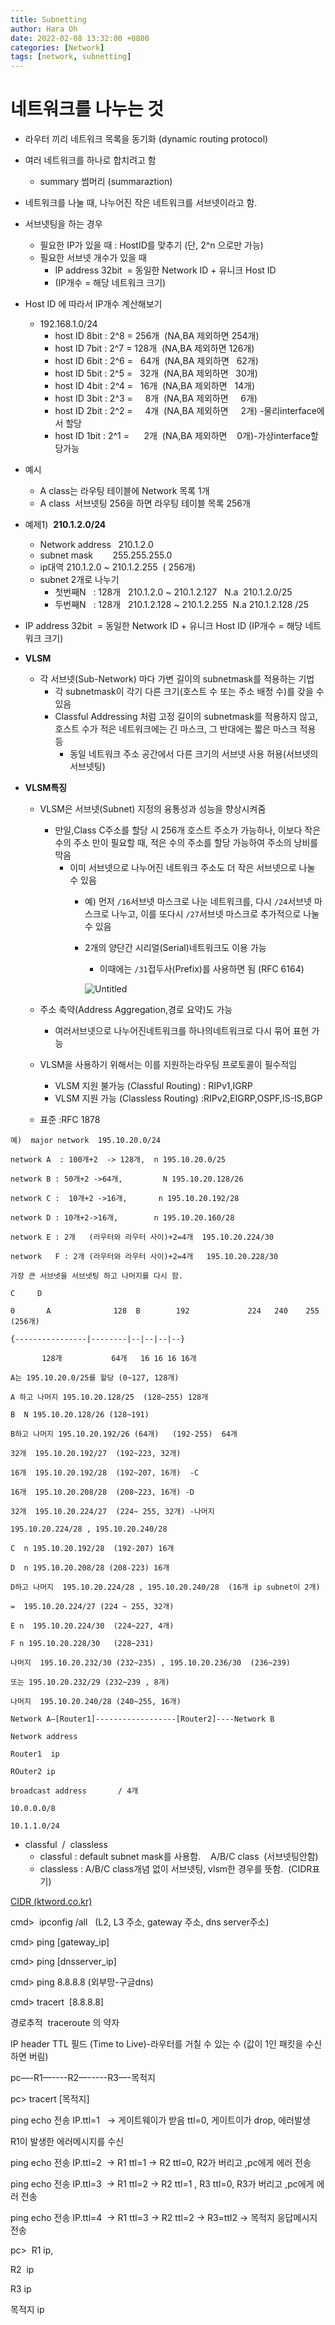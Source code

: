 ```yaml
---
title: Subnetting
author: Hara Oh
date: 2022-02-08 13:32:00 +0800
categories: [Network]
tags: [network, subnetting]
---
```

# 네트워크를 나누는 것

- 라우터 끼리 네트워크 목록을 동기화 (dynamic routing protocol)
- 여러 네트워크를 하나로 합치려고 함
    - summary 썸머리 (summaraztion)
- 네트워크를 나눌 때, 나누어진 작은 네트워크를 서브넷이라고 함.
- 서브넷팅을 하는 경우
    - 필요한 IP가 있을 때 : HostID를 맞추기 (단, 2^n 으로만 가능)
    - 필요한 서브넷 개수가 있을 때
        - IP address 32bit  = 동일한 Network ID + 유니크 Host ID
        - (IP개수 = 해당 네트워크 크기)
- Host ID 에 따라서 IP개수 계산해보기
    - 192.168.1.0/24
        - host ID 8bit : 2^8 = 256개  (NA,BA 제외하면 254개)
        - host ID 7bit : 2^7 = 128개  (NA,BA 제외하면 126개)
        - host ID 6bit : 2^6 =   64개  (NA,BA 제외하면   62개)
        - host ID 5bit : 2^5 =   32개  (NA,BA 제외하면   30개)
        - host ID 4bit : 2^4 =   16개  (NA,BA 제외하면   14개)
        - host ID 3bit : 2^3 =     8개  (NA,BA 제외하면     6개)
        - host ID 2bit : 2^2 =     4개  (NA,BA 제외하면     2개) -물리interface에서 할당
        - host ID 1bit : 2^1 =      2개  (NA,BA 제외하면    0개)-가상interface할당가능
- 예시
    - A class는 라우팅 테이블에 Network 목록 1개
    - A class  서브넷팅 256을 하면 라우팅 테이블 목록 256개
- 예제1)  **210.1.2.0/24**
    - Network address   210.1.2.0
    - subnet mask        255.255.255.0
    - ip대역 	210.1.2.0 ~ 210.1.2.255  ( 256개)
    - subnet 2개로 나누기
        - 첫번째N   : 128개   210.1.2.0 ~ 210.1.2.127   N.a  210.1.2.0/25
        - 두번째N   : 128개   210.1.2.128 ~ 210.1.2.255  N.a 210.1.2.128 /25
    
- IP address 32bit  = 동일한 Network ID + 유니크 Host ID (IP개수 = 해당 네트워크 크기)

- **VLSM**
    - 각 서브넷(Sub-Network) 마다 가변 길이의 subnetmask를 적용하는 기법
        - 각 subnetmask이 각기 다른 크기(호스트 수 또는 주소 배정 수)를 갖을 수 있음
        - Classful Addressing 처럼 고정 길이의 subnetmask를 적용하지 않고, 호스트 수가 적은 네트워크에는 긴 마스크, 그 반대에는 짧은 마스크 적용 등
            - 동일 네트워크 주소 공간에서 다른 크기의 서브넷 사용 허용(서브넷의 서브넷팅)
- **VLSM특징**
    - VLSM은 서브넷(Subnet) 지정의 융통성과 성능을 향상시켜줌
        - 만일,Class C주소를 할당 시 256개 호스트 주소가 가능하나, 이보다 작은 수의 주소 만이 필요할 때, 적은 수의 주소를 할당 가능하여 주소의 낭비를 막음
            - 이미 서브넷으로 나누어진 네트워크 주소도 더 작은 서브넷으로 나눌 수 있음
                - 예) 먼저 `/16`서브넷 마스크로 나눈 네트워크를, 다시 `/24`서브넷 마스크로          나누고, 이를 또다시 `/27`서브넷 마스크로 추가적으로 나눌 수 있음
                - 2개의 양단간 시리얼(Serial)네트워크도 이용 가능
                    - 이때에는 `/31`접두사(Prefix)를 사용하면 됨 (RFC 6164)
                    
                    ![Untitled](IP%20Address%20ecb06/Untitled%201.png)
                    
    - 주소 축약(Address Aggregation,경로 요약)도 가능
        - 여러서브넷으로 나누어진네트워크를 하나의네트워크로 다시 묶어 표현 가능
    - VLSM을 사용하기 위해서는 이를 지원하는라우팅 프로토콜이 필수적임
        - VLSM 지원 불가능 (Classful Routing) :  RIPv1,IGRP
        - VLSM 지원 가능 (Classless Routing)  :RIPv2,EIGRP,OSPF,IS-IS,BGP
    - 표준 :RFC 1878

```
예)  major network  195.10.20.0/24

network A  : 100개+2  -> 128개,  n 195.10.20.0/25

network B : 50개+2 ->64개,         N 195.10.20.128/26

network C :  10개+2 ->16개,       n 195.10.20.192/28

network D : 10개+2->16개,        n 195.10.20.160/28

network E : 2개   (라우터와 라우터 사이)+2=4개  195.10.20.224/30

network   F : 2개 (라우터와 라우터 사이)+2=4개   195.10.20.228/30

가장 큰 서브넷을 서브넷팅 하고 나머지를 다시 함.

C     D

0		A		       128	B	     192	         224   240    255  (256개)

{----------------|--------|--|--|--|--}

       128개			  64개	16 16 16 16개

A는 195.10.20.0/25를 할당 (0~127, 128개)

A 하고 나머지 195.10.20.128/25  (128~255) 128개

B  N 195.10.20.128/26 (128~191)

B하고 나머지 195.10.20.192/26 (64개)   (192-255)  64개

32개  195.10.20.192/27  (192~223, 32개)

16개  195.10.20.192/28  (192~207, 16개)  -C

16개  195.10.20.208/28  (208~223, 16개) -D

32개  195.10.20.224/27  (224~ 255, 32개) -나머지

195.10.20.224/28 , 195.10.20.240/28

C  n 195.10.20.192/28  (192-207) 16개

D  n 195.10.20.208/28 (208-223) 16개

D하고 나머지  195.10.20.224/28 , 195.10.20.240/28  (16개 ip subnet이 2개)

=  195.10.20.224/27 (224 ~ 255, 32개)

E n  195.10.20.224/30  (224~227, 4개)

F n 195.10.20.228/30   (228~231)

나머지  195.10.20.232/30 (232~235) , 195.10.20.236/30  (236~239)

또는 195.10.20.232/29 (232~239 , 8개)

나머지  195.10.20.240/28 (240~255, 16개)

Network A—[Router1]------------------[Router2]----Network B

Network address

Router1  ip

ROuter2 ip

broadcast address		/ 4개

10.0.0.0/8

10.1.1.0/24
```

- classful  /  classless
    - classful : default subnet mask를 사용함.    A/B/C class  (서브넷팅안함)
    - classless : A/B/C class개념 없이 서브넷팅, vlsm한 경우를 뜻함.  (CIDR표기)

[CIDR (ktword.co.kr)](http://www.ktword.co.kr/test/view/view.php?nav=2&no=1144&sh=cidr)

cmd>  ipconfig /all   (L2, L3 주소, gateway 주소, dns server주소)

cmd> ping [gateway_ip]

cmd> ping [dnsserver_ip]

cmd> ping 8.8.8.8 (외부망-구글dns)

cmd> tracert  [8.8.8.8]

경로추적  traceroute 의 약자

IP header TTL 필드 (Time to Live)-라우터를 거칠 수 있는 수 (값이 1인 패킷을 수신하면 버림)

pc—-R1—----R2—-----R3—-목적지

pc> tracert [목적지]

ping echo 전송 IP.ttl=1   -> 게이트웨이가 받음 ttl=0, 게이트이가 drop, 에러발생

R1이 발생한 에러메시지를 수신

ping echo 전송 IP.ttl=2  -> R1 ttl=1 -> R2 ttl=0, R2가 버리고 ,pc에게 에러 전송

ping echo 전송 IP.ttl=3  -> R1 ttl=2 -> R2 ttl=1 , R3 ttl=0, R3가 버리고 ,pc에게 에러 전송

ping echo 전송 IP.ttl=4  -> R1 ttl=3 -> R2 ttl=2 -> R3=ttl2 -> 목적지 응답메시지 전송

pc>  R1 ip,

R2  ip

R3 ip

목적지 ip
